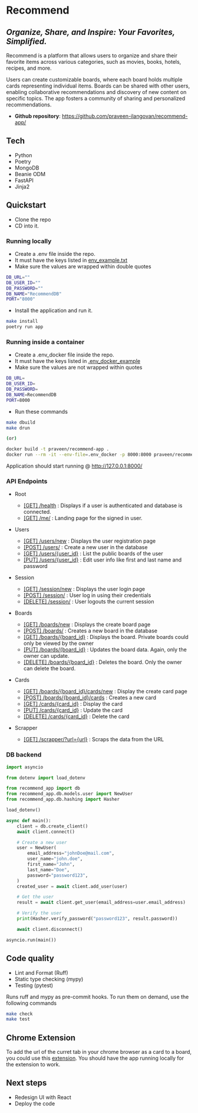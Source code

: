 # Recommend

## _Organize, Share, and Inspire: Your Favorites, Simplified._

Recommend is a platform that allows users to organize and share their favorite items across various categories, such as movies, books, hotels, recipes, and more.

Users can create customizable boards, where each board holds multiple cards representing individual items. Boards can be shared with other users, enabling collaborative recommendations and discovery of new content on specific topics. The app fosters a community of sharing and personalized recommendations.

- **Github repository**: <https://github.com/praveen-ilangovan/recommend-app/>

## Tech

 - Python
 - Poetry
 - MongoDB
 - Beanie ODM
 - FastAPI
 - Jinja2

## Quickstart

 - Clone the repo
 - CD into it.

### Running locally

 - Create a .env file inside the repo.
 - It must have the keys listed in [env_example.txt](env_example.txt)
 - Make sure the values are wrapped within double quotes

```sh
DB_URL=""
DB_USER_ID=""
DB_PASSWORD=""
DB_NAME="RecommendDB"
PORT="8000"
```

 - Install the application and run it.

```sh
make install
poetry run app
```

### Running inside a container

 - Create a .env_docker file inside the repo.
 - It must have the keys listed in [.env_docker_example](.env_docker_example)
 - Make sure the values are not wrapped within quotes

```sh
DB_URL=
DB_USER_ID=
DB_PASSWORD=
DB_NAME=RecommendDB
PORT=8000
```

 - Run these commands

```sh
make dbuild
make drun

(or)

docker build -t praveen/recommend-app .
docker run --rm -it --env-file=.env_docker -p 8000:8000 praveen/recommend-app
```

Application should start running @ http://127.0.0.1:8000/

### API Endpoints

 * Root
    - [[GET] /health](http://127.0.0.1:8000/health) : Displays if a user is authenticated and database is connected.
    - [[GET] /me/](http://127.0.0.1:8000/me/) : Landing page for the signed in user.

 * Users
    - [[GET] /users/new](http://127.0.0.1:8000/users/new) : Displays the user registration page
    - [[POST] /users/](http://127.0.0.1:8000/users) : Create a new user in the database
    - [[GET] /users/{user_id}](http://127.0.0.1:8000/users/{id}) : List the public boards of the user
    - [[PUT] /users/{user_id}](http://127.0.0.1:8000/users/{id}) : Edit user info like first and last name and password

 * Session
    - [[GET] /session/new](http://127.0.0.1:8000/session/new) : Displays the user login page
    - [[POST] /session/](http://127.0.0.1:8000/session) : User log in using their credentials
    - [[DELETE] /session/](http://127.0.0.1:8000/session/logout) : User logouts the current session

 * Boards
    - [[GET] /boards/new](http://127.0.0.1:8000/boards/new) : Displays the create board page
    - [[POST] /boards/](http://127.0.0.1:8000/boards) : Creates a new board in the database
    - [[GET] /boards/{board_id}](http://127.0.0.1:8000/boards/{id}) : Displays the board. Private boards could only be viewed by the owner
    - [[PUT] /boards/{board_id}](http://127.0.0.1:8000/boards/{id}) : Updates the board data. Again, only the owner can update.
    - [[DELETE] /boards/{board_id}](http://127.0.0.1:8000/boards/{id}) : Deletes the board. Only the owner can delete the board.

 * Cards
    - [[GET] /boards/{board_id}/cards/new](http://127.0.0.1:8000/boards/{id}/cards/new) : Display the create card page
    - [[POST] /boards/{board_id}/cards](http://127.0.0.1:8000/boards/{id}/cards) : Creates a new card
    - [[GET] /cards/{card_id}](http://127.0.0.1:8000/cards/{id}) : Display the card
    - [[PUT] /cards/{card_id}](http://127.0.0.1:8000/cards/{id}) : Update the card
    - [[DELETE] /cards/{card_id}](http://127.0.0.1:8000/cards/{id}) : Delete the card

 * Scrapper
    - [[GET] /scrapper/?url={url}](http://127.0.0.1:8000/scrapper/?url={url}) : Scraps the data from the URL

### DB backend

```python
import asyncio

from dotenv import load_dotenv

from recommend_app import db
from recommend_app.db.models.user import NewUser
from recommend_app.db.hashing import Hasher

load_dotenv()

async def main():
    client = db.create_client()
    await client.connect()

    # Create a new user
    user = NewUser(
        email_address="johnDoe@mail.com",
        user_name="john.doe",
        first_name="John",
        last_name="Doe",
        password="password123",
    )
    created_user = await client.add_user(user)

    # Get the user
    result = await client.get_user(email_address=user.email_address)

    # Verify the user
    print(Hasher.verify_password("password123", result.password))

    await client.disconnect()

asyncio.run(main())
```

## Code quality

- Lint and Format (Ruff)
- Static type checking (mypy)
- Testing (pytest)

Runs ruff and mypy as pre-commit hooks. To run them on demand, use the following
commands

```sh
make check
make test
```

## Chrome Extension

To add the url of the curret tab in your chrome browser as a card to a board, you could use this [extension](https://github.com/praveen-ilangovan/recommend-app-chrome-extension). You should have the app running locally for the extension to work.

## Next steps

 - Redesign UI with React
 - Deploy the code
